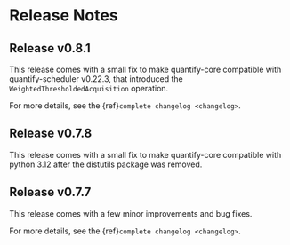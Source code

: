# Release Notes

## Release v0.8.1

This release comes with a small fix to make quantify-core compatible with quantify-scheduler v0.22.3, that introduced the `WeightedThresholdedAcquisition` operation.

For more details, see the {ref}`complete changelog <changelog>`.


## Release v0.7.8

This release comes with a small fix to make quantify-core compatible with python 3.12 after the distutils package was removed.

## Release v0.7.7

This release comes with a few minor improvements and bug fixes.

For more details, see the {ref}`complete changelog <changelog>`.


    